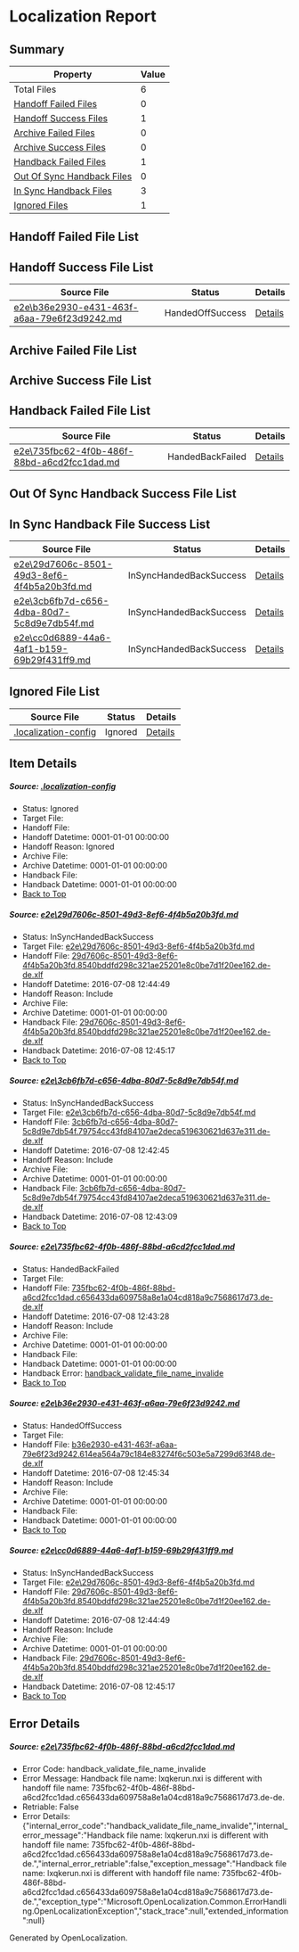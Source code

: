 # <a name='report-top'></a> Localization Report

## Summary
 Property | Value 
 -------- | ----- 
 Total Files | 6
[ Handoff Failed Files ](#handoff-failed-list)| 0
[ Handoff Success Files ](#handoff-success-list)| 1
[ Archive Failed Files ](#archive-failed-list)| 0
[ Archive Success Files ](#archive-success-list)| 0
[ Handback Failed Files ](#handback-failed-list)| 1
[ Out Of Sync Handback Files ](#outofsync-handback-success-list)| 0
[ In Sync Handback Files ](#insync-handback-success-list)| 3
[ Ignored Files ](#ignored-list)| 1

## <a name='handoff-failed-list'></a> Handoff Failed File List

## <a name='handoff-success-list'></a> Handoff Success File List
 Source File | Status | Details 
 ----------- | ------ | ------- 
 [e2e\b36e2930-e431-463f-a6aa-79e6f23d9242.md](https://github.com/OpenLocalizationTestOrg/oltest/blob/087f9ce09ed6f68b1c5efbcc855644db1c2ff3be/e2e/b36e2930-e431-463f-a6aa-79e6f23d9242.md) | HandedOffSuccess | [Details](#d289f36d19ecf492d13bdf3e71f6662b4b5aa00b4)

## <a name='archive-failed-list'></a> Archive Failed File List

## <a name='archive-success-list'></a> Archive Success File List

## <a name='handback-failed-list'></a> Handback Failed File List
 Source File | Status | Details 
 ----------- | ------ | ------- 
 [e2e\735fbc62-4f0b-486f-88bd-a6cd2fcc1dad.md](https://github.com/OpenLocalizationTestOrg/oltest/blob/824c63366d9680a825dd7adfef87b9484d76aefa/e2e/735fbc62-4f0b-486f-88bd-a6cd2fcc1dad.md) | HandedBackFailed | [Details](#823bdd236b5ecfd49a44f147db11ee63c41430bb3)

## <a name='outofsync-handback-success-list'></a> Out Of Sync Handback Success File List

## <a name='insync-handback-success-list'></a> In Sync Handback File Success List
 Source File | Status | Details 
 ----------- | ------ | ------- 
 [e2e\29d7606c-8501-49d3-8ef6-4f4b5a20b3fd.md](https://github.com/OpenLocalizationTestOrg/oltest/blob/2c88ce14a8d46d6e41489095ae56f186588e8de2/e2e/29d7606c-8501-49d3-8ef6-4f4b5a20b3fd.md) | InSyncHandedBackSuccess | [Details](#17e7c32a4569e4d3feb74b0433d4deeda59249b11)
 [e2e\3cb6fb7d-c656-4dba-80d7-5c8d9e7db54f.md](https://github.com/OpenLocalizationTestOrg/oltest/blob/0c33bb17dce36b1ac68b384c3a04e8cebe2317f2/e2e/3cb6fb7d-c656-4dba-80d7-5c8d9e7db54f.md) | InSyncHandedBackSuccess | [Details](#0395b80bbe699b14856e3aa7390fc328951cb9ec2)
 [e2e\cc0d6889-44a6-4af1-b159-69b29f431ff9.md](https://github.com/OpenLocalizationTestOrg/oltest/blob/087f9ce09ed6f68b1c5efbcc855644db1c2ff3be/e2e/cc0d6889-44a6-4af1-b159-69b29f431ff9.md) | InSyncHandedBackSuccess | [Details](#17e7c32a4569e4d3feb74b0433d4deeda59249b15)

## <a name='ignored-list'></a> Ignored File List
 Source File | Status | Details 
 ----------- | ------ | ------- 
 [.localization-config](https://github.com/OpenLocalizationTestOrg/oltest/blob/087f9ce09ed6f68b1c5efbcc855644db1c2ff3be/.localization-config) | Ignored | [Details](#3d4f252ac210baf56311d7e97dcc2db10974dbd20)

## Item Details
##### <a name='3d4f252ac210baf56311d7e97dcc2db10974dbd20'></a> Source: [.localization-config](https://github.com/OpenLocalizationTestOrg/oltest/blob/087f9ce09ed6f68b1c5efbcc855644db1c2ff3be/.localization-config)
* Status: Ignored
* Target File: 
* Handoff File: 
* Handoff Datetime: 0001-01-01 00:00:00
* Handoff Reason: Ignored
* Archive File: 
* Archive Datetime: 0001-01-01 00:00:00
* Handback File: 
* Handback Datetime: 0001-01-01 00:00:00
* [Back to Top](#report-top)

##### <a name='17e7c32a4569e4d3feb74b0433d4deeda59249b11'></a> Source: [e2e\29d7606c-8501-49d3-8ef6-4f4b5a20b3fd.md](https://github.com/OpenLocalizationTestOrg/oltest/blob/2c88ce14a8d46d6e41489095ae56f186588e8de2/e2e/29d7606c-8501-49d3-8ef6-4f4b5a20b3fd.md)
* Status: InSyncHandedBackSuccess
* Target File: [e2e\29d7606c-8501-49d3-8ef6-4f4b5a20b3fd.md](https://github.com/OpenLocalizationTestOrg/oltest-dede-fly/blob/514be3b025234b5798727329ee065f4d7f8e1f08/e2e/29d7606c-8501-49d3-8ef6-4f4b5a20b3fd.md)
* Handoff File: [29d7606c-8501-49d3-8ef6-4f4b5a20b3fd.8540bddfd298c321ae25201e8c0be7d1f20ee162.de-de.xlf](https://github.com/OpenLocalizationTestOrg/olhandoff-e2e/blob/f19d93b78678d9ad83c771654e877bb2b3ae30f3/ol-handoff/OpenLocalizationTestOrg/oltest-dede-fly/ci/ht/29d7606c-8501-49d3-8ef6-4f4b5a20b3fd.8540bddfd298c321ae25201e8c0be7d1f20ee162.de-de.xlf)
* Handoff Datetime: 2016-07-08 12:44:49
* Handoff Reason: Include
* Archive File: 
* Archive Datetime: 0001-01-01 00:00:00
* Handback File: [29d7606c-8501-49d3-8ef6-4f4b5a20b3fd.8540bddfd298c321ae25201e8c0be7d1f20ee162.de-de.xlf](https://github.com/OpenLocalizationTestOrg/olhandback-e2e/blob/572562c1f7d6e194cdddcd5b7d482bdf4d84f6ec/ol-handback/OpenLocalizationTestOrg/oltest-dede-fly/ci/ht/29d7606c-8501-49d3-8ef6-4f4b5a20b3fd.8540bddfd298c321ae25201e8c0be7d1f20ee162.de-de.xlf)
* Handback Datetime: 2016-07-08 12:45:17
* [Back to Top](#report-top)

##### <a name='0395b80bbe699b14856e3aa7390fc328951cb9ec2'></a> Source: [e2e\3cb6fb7d-c656-4dba-80d7-5c8d9e7db54f.md](https://github.com/OpenLocalizationTestOrg/oltest/blob/0c33bb17dce36b1ac68b384c3a04e8cebe2317f2/e2e/3cb6fb7d-c656-4dba-80d7-5c8d9e7db54f.md)
* Status: InSyncHandedBackSuccess
* Target File: [e2e\3cb6fb7d-c656-4dba-80d7-5c8d9e7db54f.md](https://github.com/OpenLocalizationTestOrg/oltest-dede-fly/blob/af41bc0684c27af5807d1ae8eb8ac6a054e34dfe/e2e/3cb6fb7d-c656-4dba-80d7-5c8d9e7db54f.md)
* Handoff File: [3cb6fb7d-c656-4dba-80d7-5c8d9e7db54f.79754cc43fd84107ae2deca519630621d637e311.de-de.xlf](https://github.com/OpenLocalizationTestOrg/olhandoff-e2e/blob/ced97a78089ed2254331b43e21bceab61367a6b2/ol-handoff/OpenLocalizationTestOrg/oltest-dede-fly/ci/ht/3cb6fb7d-c656-4dba-80d7-5c8d9e7db54f.79754cc43fd84107ae2deca519630621d637e311.de-de.xlf)
* Handoff Datetime: 2016-07-08 12:42:45
* Handoff Reason: Include
* Archive File: 
* Archive Datetime: 0001-01-01 00:00:00
* Handback File: [3cb6fb7d-c656-4dba-80d7-5c8d9e7db54f.79754cc43fd84107ae2deca519630621d637e311.de-de.xlf](https://github.com/OpenLocalizationTestOrg/olhandback-e2e/blob/b24bfc61a92d4b33a188935c436c30c7d45f2e8d/ol-handback/OpenLocalizationTestOrg/oltest-dede-fly/ci/ht/3cb6fb7d-c656-4dba-80d7-5c8d9e7db54f.79754cc43fd84107ae2deca519630621d637e311.de-de.xlf)
* Handback Datetime: 2016-07-08 12:43:09
* [Back to Top](#report-top)

##### <a name='823bdd236b5ecfd49a44f147db11ee63c41430bb3'></a> Source: [e2e\735fbc62-4f0b-486f-88bd-a6cd2fcc1dad.md](https://github.com/OpenLocalizationTestOrg/oltest/blob/824c63366d9680a825dd7adfef87b9484d76aefa/e2e/735fbc62-4f0b-486f-88bd-a6cd2fcc1dad.md)
* Status: HandedBackFailed
* Target File: 
* Handoff File: [735fbc62-4f0b-486f-88bd-a6cd2fcc1dad.c656433da609758a8e1a04cd818a9c7568617d73.de-de.xlf](https://github.com/OpenLocalizationTestOrg/olhandoff-e2e/blob/6a8718c0003fc5d1d232d295235c1203692e790b/ol-handoff/OpenLocalizationTestOrg/oltest-dede-fly/ci/ht/735fbc62-4f0b-486f-88bd-a6cd2fcc1dad.c656433da609758a8e1a04cd818a9c7568617d73.de-de.xlf)
* Handoff Datetime: 2016-07-08 12:43:28
* Handoff Reason: Include
* Archive File: 
* Archive Datetime: 0001-01-01 00:00:00
* Handback File: 
* Handback Datetime: 0001-01-01 00:00:00
* Handback Error: [handback_validate_file_name_invalide](#823bdd236b5ecfd49a44f147db11ee63c41430bb3handback_validate_file_name_invalide)
* [Back to Top](#report-top)

##### <a name='d289f36d19ecf492d13bdf3e71f6662b4b5aa00b4'></a> Source: [e2e\b36e2930-e431-463f-a6aa-79e6f23d9242.md](https://github.com/OpenLocalizationTestOrg/oltest/blob/087f9ce09ed6f68b1c5efbcc855644db1c2ff3be/e2e/b36e2930-e431-463f-a6aa-79e6f23d9242.md)
* Status: HandedOffSuccess
* Target File: 
* Handoff File: [b36e2930-e431-463f-a6aa-79e6f23d9242.614ea564a79c184e83274f6c503e5a7299d63f48.de-de.xlf](https://github.com/OpenLocalizationTestOrg/olhandoff-e2e/blob/647a9848996127dcc4e46a7ff7c93588941cb7e7/ol-handoff/OpenLocalizationTestOrg/oltest-dede-fly/ci/ht/b36e2930-e431-463f-a6aa-79e6f23d9242.614ea564a79c184e83274f6c503e5a7299d63f48.de-de.xlf)
* Handoff Datetime: 2016-07-08 12:45:34
* Handoff Reason: Include
* Archive File: 
* Archive Datetime: 0001-01-01 00:00:00
* Handback File: 
* Handback Datetime: 0001-01-01 00:00:00
* [Back to Top](#report-top)

##### <a name='17e7c32a4569e4d3feb74b0433d4deeda59249b15'></a> Source: [e2e\cc0d6889-44a6-4af1-b159-69b29f431ff9.md](https://github.com/OpenLocalizationTestOrg/oltest/blob/087f9ce09ed6f68b1c5efbcc855644db1c2ff3be/e2e/cc0d6889-44a6-4af1-b159-69b29f431ff9.md)
* Status: InSyncHandedBackSuccess
* Target File: [e2e\29d7606c-8501-49d3-8ef6-4f4b5a20b3fd.md](https://github.com/OpenLocalizationTestOrg/oltest-dede-fly/blob/514be3b025234b5798727329ee065f4d7f8e1f08/e2e/29d7606c-8501-49d3-8ef6-4f4b5a20b3fd.md)
* Handoff File: [29d7606c-8501-49d3-8ef6-4f4b5a20b3fd.8540bddfd298c321ae25201e8c0be7d1f20ee162.de-de.xlf](https://github.com/OpenLocalizationTestOrg/olhandoff-e2e/blob/f19d93b78678d9ad83c771654e877bb2b3ae30f3/ol-handoff/OpenLocalizationTestOrg/oltest-dede-fly/ci/ht/29d7606c-8501-49d3-8ef6-4f4b5a20b3fd.8540bddfd298c321ae25201e8c0be7d1f20ee162.de-de.xlf)
* Handoff Datetime: 2016-07-08 12:44:49
* Handoff Reason: Include
* Archive File: 
* Archive Datetime: 0001-01-01 00:00:00
* Handback File: [29d7606c-8501-49d3-8ef6-4f4b5a20b3fd.8540bddfd298c321ae25201e8c0be7d1f20ee162.de-de.xlf](https://github.com/OpenLocalizationTestOrg/olhandback-e2e/blob/572562c1f7d6e194cdddcd5b7d482bdf4d84f6ec/ol-handback/OpenLocalizationTestOrg/oltest-dede-fly/ci/ht/29d7606c-8501-49d3-8ef6-4f4b5a20b3fd.8540bddfd298c321ae25201e8c0be7d1f20ee162.de-de.xlf)
* Handback Datetime: 2016-07-08 12:45:17
* [Back to Top](#report-top)


## Error Details
##### <a name='823bdd236b5ecfd49a44f147db11ee63c41430bb3handback_validate_file_name_invalide'></a> Source: [e2e\735fbc62-4f0b-486f-88bd-a6cd2fcc1dad.md](#823bdd236b5ecfd49a44f147db11ee63c41430bb3)
* Error Code: handback_validate_file_name_invalide
* Error Message: Handback file name: lxqkerun.nxi is different with handoff file name: 735fbc62-4f0b-486f-88bd-a6cd2fcc1dad.c656433da609758a8e1a04cd818a9c7568617d73.de-de.
* Retriable: False
* Error Details: {"internal_error_code":"handback_validate_file_name_invalide","internal_error_message":"Handback file name: lxqkerun.nxi is different with handoff file name: 735fbc62-4f0b-486f-88bd-a6cd2fcc1dad.c656433da609758a8e1a04cd818a9c7568617d73.de-de.","internal_error_retriable":false,"exception_message":"Handback file name: lxqkerun.nxi is different with handoff file name: 735fbc62-4f0b-486f-88bd-a6cd2fcc1dad.c656433da609758a8e1a04cd818a9c7568617d73.de-de.","exception_type":"Microsoft.OpenLocalization.Common.ErrorHandling.OpenLocalizationException","stack_trace":null,"extended_information":null}


Generated by OpenLocalization.
